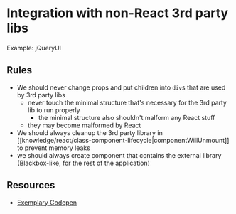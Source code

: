 # Integration with non-React 3rd party libs

Example: jQueryUI

## Rules

- We should never change props and put children into `div`s that are used by 3rd party libs
  - never touch the minimal structure that's necessary for the 3rd party lib to run properly
    - the minimal structure also shouldn't malform any React stuff
  - they may become malformed by React
- We should always cleanup the 3rd party library in [[knowledge/react/class-component-lifecycle|componentWillUnmount]] to prevent memory leaks
- we should always create component that contains the external library (Blackbox-like, for the rest of the application)

## Resources

- [Exemplary Codepen](https://codesandbox.io/s/progressbarjui-ottpu?file=/src/index.js)
